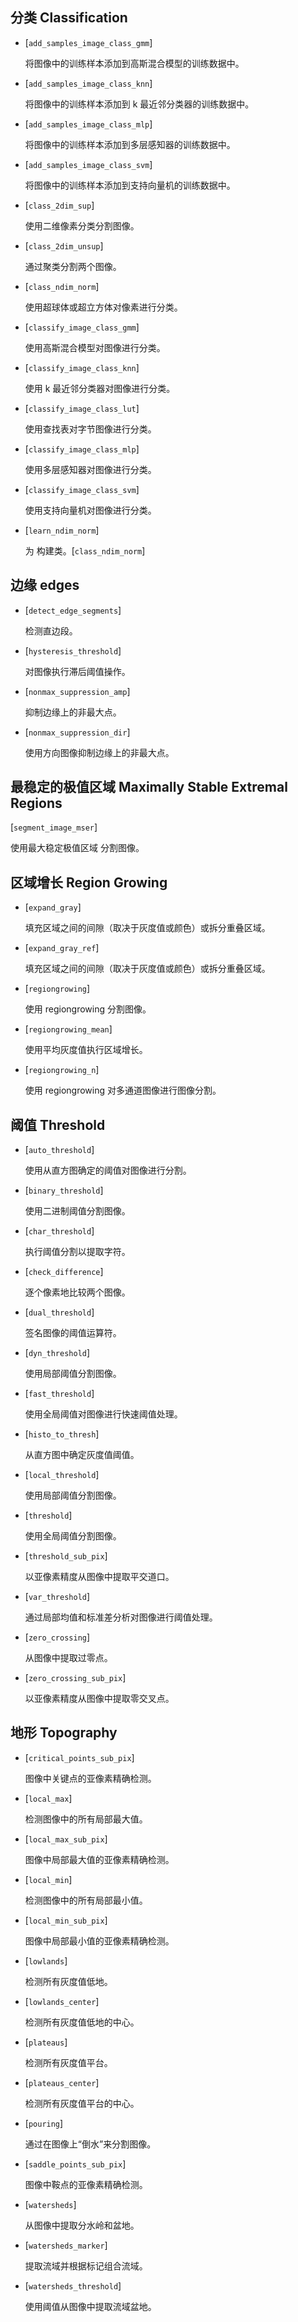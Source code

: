 ## 分类 Classification

- [`add_samples_image_class_gmm`]

  将图像中的训练样本添加到高斯混合模型的训练数据中。

- [`add_samples_image_class_knn`]

  将图像中的训练样本添加到 k 最近邻分类器的训练数据中。

- [`add_samples_image_class_mlp`]

  将图像中的训练样本添加到多层感知器的训练数据中。

- [`add_samples_image_class_svm`]

  将图像中的训练样本添加到支持向量机的训练数据中。

- [`class_2dim_sup`]

  使用二维像素分类分割图像。

- [`class_2dim_unsup`]

  通过聚类分割两个图像。

- [`class_ndim_norm`]

  使用超球体或超立方体对像素进行分类。

- [`classify_image_class_gmm`]

  使用高斯混合模型对图像进行分类。

- [`classify_image_class_knn`]

  使用 k 最近邻分类器对图像进行分类。

- [`classify_image_class_lut`]

  使用查找表对字节图像进行分类。

- [`classify_image_class_mlp`]

  使用多层感知器对图像进行分类。

- [`classify_image_class_svm`]

  使用支持向量机对图像进行分类。

- [`learn_ndim_norm`]

  为 构建类。[`class_ndim_norm`]

## 边缘 edges

- [`detect_edge_segments`]

  检测直边段。

- [`hysteresis_threshold`]

  对图像执行滞后阈值操作。

- [`nonmax_suppression_amp`]

  抑制边缘上的非最大点。

- [`nonmax_suppression_dir`]

  使用方向图像抑制边缘上的非最大点。

## 最稳定的极值区域 Maximally Stable Extremal Regions

[`segment_image_mser`]

使用最大稳定极值区域  分割图像。

## 区域增长 Region Growing

- [`expand_gray`]

  填充区域之间的间隙（取决于灰度值或颜色）或拆分重叠区域。

- [`expand_gray_ref`]

  填充区域之间的间隙（取决于灰度值或颜色）或拆分重叠区域。

- [`regiongrowing`]

  使用 regiongrowing 分割图像。

- [`regiongrowing_mean`]

  使用平均灰度值执行区域增长。

- [`regiongrowing_n`]

  使用 regiongrowing 对多通道图像进行图像分割。

## 阈值 Threshold

- [`auto_threshold`]

  使用从直方图确定的阈值对图像进行分割。

- [`binary_threshold`]

  使用二进制阈值分割图像。

- [`char_threshold`]

  执行阈值分割以提取字符。

- [`check_difference`]

  逐个像素地比较两个图像。

- [`dual_threshold`]

  签名图像的阈值运算符。

- [`dyn_threshold`]

  使用局部阈值分割图像。

- [`fast_threshold`]

  使用全局阈值对图像进行快速阈值处理。

- [`histo_to_thresh`]

  从直方图中确定灰度值阈值。

- [`local_threshold`]

  使用局部阈值分割图像。

- [`threshold`]

  使用全局阈值分割图像。

- [`threshold_sub_pix`]

  以亚像素精度从图像中提取平交道口。

- [`var_threshold`]

  通过局部均值和标准差分析对图像进行阈值处理。

- [`zero_crossing`]

  从图像中提取过零点。

- [`zero_crossing_sub_pix`]

  以亚像素精度从图像中提取零交叉点。

##  地形 Topography

- [`critical_points_sub_pix`]

  图像中关键点的亚像素精确检测。

- [`local_max`]

  检测图像中的所有局部最大值。

- [`local_max_sub_pix`]

  图像中局部最大值的亚像素精确检测。

- [`local_min`]

  检测图像中的所有局部最小值。

- [`local_min_sub_pix`]

  图像中局部最小值的亚像素精确检测。

- [`lowlands`]

  检测所有灰度值低地。

- [`lowlands_center`]

  检测所有灰度值低地的中心。

- [`plateaus`]

  检测所有灰度值平台。

- [`plateaus_center`]

  检测所有灰度值平台的中心。

- [`pouring`]

  通过在图像上“倒水”来分割图像。

- [`saddle_points_sub_pix`]

  图像中鞍点的亚像素精确检测。

- [`watersheds`]

  从图像中提取分水岭和盆地。

- [`watersheds_marker`]

  提取流域并根据标记组合流域。

- [`watersheds_threshold`]

  使用阈值从图像中提取流域盆地。